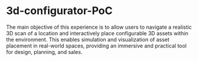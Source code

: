 # 3d-configurator-PoC
The main objective of this experience is to allow users to navigate a realistic 3D scan of a location and interactively place configurable 3D assets within the environment. This enables simulation and visualization of asset placement in real-world spaces, providing an immersive and practical tool for design, planning, and sales.
